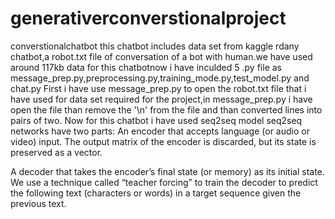 # generativerconverstionalproject
converstionalchatbot
this chatbot includes data set from kaggle rdany chatbot,a robot.txt file of conversation of a bot with human.we have used around 117kb data for this chatbotnow i have inculded 5 .py file as message_prep.py,preprocessing.py,training_mode.py,test_model.py and chat.py
First i have use message_prep.py to open the robot.txt file that i have used for data set required for the project,in message_prep.py i have open the file than remove the '\n' from the file and than converted lines into pairs of two.
Now for this chatbot i have used seq2seq model
seq2seq networks have two parts:
An encoder that accepts language (or audio or video) input. The output matrix of the encoder is discarded, but its state is preserved as a vector.

A decoder that takes the encoder’s final state (or memory) as its initial state. We use a technique called “teacher forcing” to train the decoder to predict the following text (characters or words) in a target sequence given the previous text.

